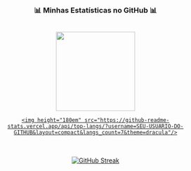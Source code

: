 <div align="center">
  <h3 align="center">📊 Minhas Estatísticas no GitHub 📊</h3>
  <br>
  <a href="https://github.com/kennedy121">
    <img height="180em" src="https://github-readme-stats.vercel.app/api?username=SEU-USUARIO-DO-GITHUB&show_icons=true&theme=dracula&include_all_commits=true&count_private=true"/>
    
    <img height="180em" src="https://github-readme-stats.vercel.app/api/top-langs/?username=SEU-USUARIO-DO-GITHUB&layout=compact&langs_count=7&theme=dracula"/>
  </a>
  <br><br>
  
  <a href="https://git.io/streak-stats">
    <img src="https://github-readme-streak-stats.herokuapp.com/?user=kennedy121&theme=dracula" alt="GitHub Streak" />
  </a>
</div>
